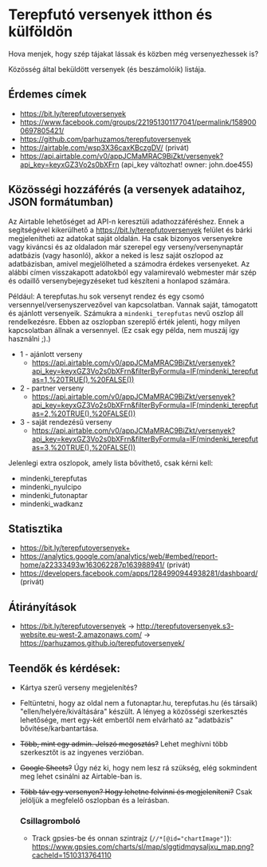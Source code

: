 # Terepfutó versenyek itthon és külföldön

Hova menjek, hogy szép tájakat lássak és közben még versenyezhessek is?

Közösség által beküldött versenyek (és beszámolóik) listája.

## Érdemes címek

* https://bit.ly/terepfutoversenyek
* https://www.facebook.com/groups/221951301177041/permalink/1589000697805421/
* https://github.com/parhuzamos/terepfutoversenyek
* https://airtable.com/wsp3X36caxKBczgDV/ (privát)
* https://api.airtable.com/v0/appJCMaMRAC9BiZkt/versenyek?api_key=keyxGZ3Vo2s0bXFrn (api_key változhat! owner: john.doe455)

## Közösségi hozzáférés (a versenyek adataihoz, JSON formátumban)

Az Airtable lehetőséget ad API-n keresztüli adathozzáféréshez. Ennek a segítségével kikerülhető 
    a https://bit.ly/terepfutoversenyek felület 
    és bárki megjelenítheti az adatokat saját oldalán. Ha csak bizonyos versenyekre vagy kiváncsi és az oldaladon már szerepel
    egy verseny/versenynaptár adatbázis (vagy hasonló), akkor a neked is lesz saját oszlopod az adatbázisban, 
    amivel megjelölheted a számodra érdekes versenyeket. Az alábbi címen visszakapott adatokból egy valamirevaló webmester
    már szép és odaillő versenybejegyzéseket tud készíteni a honlapod számára.

Például: A terepfutas.hu sok versenyt rendez és egy csomó versennyel/versenyszervezővel van kapcsolatban. Vannak saját, 
    támogatott és ajánlott versenyeik. Számukra a `mindenki_terepfutas` nevű oszlop áll rendelkezésre. Ebben az oszlopban
    szereplő érték jelenti, hogy milyen kapcsolatban állnak a versennyel. (Ez csak egy példa, nem muszáj így használni ;).)
    
* 1 - ajánlott verseny 
    * https://api.airtable.com/v0/appJCMaMRAC9BiZkt/versenyek?api_key=keyxGZ3Vo2s0bXFrn&filterByFormula=IF(mindenki_terepfutas=1,%20TRUE(),%20FALSE())
* 2 - partner verseny 
    * https://api.airtable.com/v0/appJCMaMRAC9BiZkt/versenyek?api_key=keyxGZ3Vo2s0bXFrn&filterByFormula=IF(mindenki_terepfutas=2,%20TRUE(),%20FALSE())
* 3 - saját rendezésű verseny 
    * https://api.airtable.com/v0/appJCMaMRAC9BiZkt/versenyek?api_key=keyxGZ3Vo2s0bXFrn&filterByFormula=IF(mindenki_terepfutas=3,%20TRUE(),%20FALSE())

Jelenlegi extra oszlopok, amely lista bővíthető, csak kérni kell:

* mindenki_terepfutas
* mindenki_nyulcipo
* mindenki_futonaptar
* mindenki_wadkanz

## Statisztika

* https://bit.ly/terepfutoversenyek+
* https://analytics.google.com/analytics/web/#embed/report-home/a22333493w163062287p163988941/ (privát)
* https://developers.facebook.com/apps/1284990944938281/dashboard/ (privát)

## Átirányítások

* https://bit.ly/terepfutoversenyek -> http://terepfutoversenyek.s3-website.eu-west-2.amazonaws.com/ -> https://parhuzamos.github.io/terepfutoversenyek/


## Teendők és kérdések:
* Kártya szerű verseny megjelenítés?
* Feltüntetni, hogy az oldal nem a futonaptar.hu, terepfutas.hu (és társaik) "ellen/helyére/kiváltására" készült. A lényeg a közösségi szerkesztés lehetősége, mert egy-két embertől nem elvárható az "adatbázis" bővítése/karbantartása.
* ~~Több, mint egy admin. Jelszó megosztás?~~ Lehet meghívni több szerkesztőt is az ingyenes verzióban.
* ~~Google Sheets?~~ Úgy néz ki, hogy nem lesz rá szükség, elég sokmindent meg lehet csinálni az Airtable-ban is. 
* ~~Több táv egy versenyen? Hogy lehetne felvinni és megjeleníteni?~~ Csak jelöljük a megfelelő oszlopban és a leírásban.

    ### Csillagromboló
    
    * Track gpsies-be és onnan szintrajz (```//*[@id="chartImage"]```): https://www.gpsies.com/charts/sl/map/slggtidmqysaljxu_map.png?cacheId=1510313764110
    